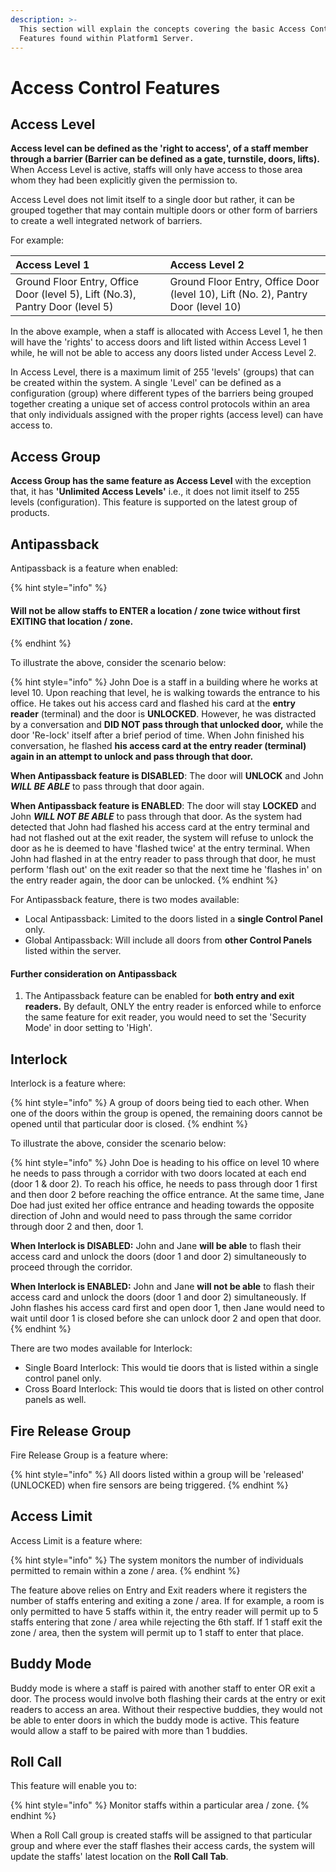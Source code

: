 ```yaml
---
description: >-
  This section will explain the concepts covering the basic Access Control
  Features found within Platform1 Server.
---
```


# Access Control Features

## Access Level

**Access level can be defined as the 'right to access', of a staff member through a barrier \(Barrier can be defined as a gate, turnstile, doors, lifts\).** When Access Level is active, staffs will only have access to those area whom they had been explicitly given  the permission to. 

Access Level does not limit itself to a single door but rather, it can be grouped together that may contain multiple doors or other form of barriers to create a well integrated network of barriers. 

 For example:

| Access Level 1 | Access Level 2 |
| :--- | :--- |
| Ground Floor Entry, Office Door \(level 5\), Lift \(No.3\), Pantry Door \(level 5\) | Ground Floor Entry, Office Door \(level 10\), Lift \(No. 2\), Pantry Door \(level 10\) |

In the above example, when a staff is allocated with Access Level 1, he then will have the 'rights' to access doors and lift listed within Access Level 1 while, he will not be able to access any doors listed under Access Level 2. 

In Access Level, there is a maximum limit of 255 'levels' \(groups\) that can be created within the system. A single 'Level' can be defined as a configuration \(group\) where different types of the barriers being grouped together creating a unique set of access control protocols within an area that only individuals assigned with the proper rights \(access level\) can have access to. 

## Access Group

**Access Group has the same feature as Access Level** with the exception that, it has **'Unlimited Access Levels'** i.e., it does not limit itself to 255 levels \(configuration\). This feature is supported on the latest group of products. 

## Antipassback

Antipassback is a feature when enabled:

{% hint style="info" %}
#### Will not be allow staffs to ENTER a location / zone twice without first EXITING that location / zone.
{% endhint %}

To illustrate the above, consider the scenario below:

{% hint style="info" %}
John Doe is a staff in a building where he works at level 10. Upon reaching that level, he is walking towards the entrance to his office. He takes out his access card and flashed his card at the **entry reader** \(terminal\) and the door is **UNLOCKED**. However, he was distracted by a conversation and **DID NOT pass through that unlocked door,** while the door 'Re-lock' itself after a brief period of time. When John finished his conversation, he flashed **his access card at the entry reader \(terminal\) again in an attempt to unlock and pass through that door.** 

**When Antipassback feature is DISABLED**: The door will **UNLOCK** and John _**WILL BE ABLE**_ to pass through that door again.

**When Antipassback feature is ENABLED**: The door will stay **LOCKED** and John _**WILL NOT BE ABLE**_ to pass through that door. As the system had detected that John had flashed his access card at the entry terminal and had not flashed out at the exit reader, the system will refuse to unlock the door as he is deemed to have 'flashed twice' at the entry terminal. When John had flashed in at the entry reader to pass through that door, he must perform 'flash out' on the exit reader so that the next time he 'flashes in' on the entry reader again, the door can be unlocked.
{% endhint %}

For Antipassback feature, there is two modes available:

* Local Antipassback: Limited to the doors listed in a **single Control Panel** only.
* Global Antipassback: Will include all doors from **other Control Panels** listed within the server.

#### Further consideration on Antipassback

1. The Antipassback feature can be enabled for **both entry and exit readers.** By default, ONLY the entry reader is enforced while to enforce the same feature for exit reader, you would need to set the 'Security Mode' in door setting to 'High'. 

## Interlock

Interlock is a feature where:

{% hint style="info" %}
A group of doors being tied to each other. When one of the doors within the group is opened, the remaining doors cannot be opened until that particular door is closed. 
{% endhint %}

To illustrate the above, consider the scenario below:

{% hint style="info" %}
John Doe is heading to his office on level 10 where he needs to pass through a corridor with two doors located at each end \(door 1 & door 2\). To reach his office, he needs to pass through door 1 first and then door 2 before reaching the office entrance. At the same time, Jane Doe had just exited her office entrance and heading towards the opposite direction of John and would need to pass through the same corridor through door 2 and then, door 1.

**When Interlock is DISABLED:** John and Jane **will be able** to flash their access card and unlock the doors \(door 1 and door 2\) simultaneously to proceed through the corridor.

**When Interlock is ENABLED:** John and Jane **will not be able** to flash their access card and unlock the doors \(door 1 and door 2\) simultaneously. If John flashes his access card first and open door 1, then Jane would need to wait until door 1 is closed before she can unlock door 2 and open that door.
{% endhint %}

There are two modes available for Interlock:

* Single Board Interlock: This would tie doors that is listed within a single control panel only.
* Cross Board Interlock: This would tie doors that is listed on other control panels as well.

## Fire Release Group

Fire Release Group is a feature where:

{% hint style="info" %}
All doors listed within a group will be 'released' \(UNLOCKED\) when fire sensors are being triggered. 
{% endhint %}

## Access Limit

Access Limit is a feature where:

{% hint style="info" %}
The system monitors the number of individuals permitted to remain within a zone / area.
{% endhint %}

The feature above relies on Entry and Exit readers where it registers the number of staffs entering and exiting a zone / area. If for example, a room is only permitted to have 5 staffs within it, the entry reader will permit up to 5 staffs entering that zone / area while rejecting the 6th staff. If 1 staff exit the zone / area, then the system will permit up to 1 staff to enter that place.

## Buddy Mode

Buddy mode is where a staff is paired with another staff to enter OR exit a door. The process would involve  both flashing their cards at the entry or exit readers to access an area. Without their respective buddies, they would not be able to enter doors in which the buddy mode is active. This feature would allow a staff to be paired with more than 1 buddies.

## Roll Call

This feature will enable you to:

{% hint style="info" %}
Monitor staffs within a particular area / zone.
{% endhint %}

When a Roll Call group is created staffs will be assigned to that particular group and where ever the staff flashes their access cards, the system will update the staffs' latest location on the **Roll Call Tab**. 

